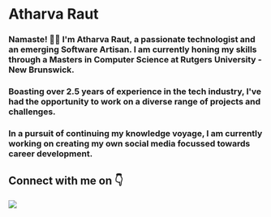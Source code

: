 # Atharva Raut
### Namaste! 🙏🏻 I'm Atharva Raut, a passionate technologist and an emerging Software Artisan. I am currently honing my skills through a Masters in Computer Science at Rutgers University - New Brunswick.
### Boasting over 2.5 years of experience in the tech industry, I've had the opportunity to work on a diverse range of projects and challenges.
### In a pursuit of continuing my knowledge voyage, I am currently working on creating my own social media focussed towards career development.
##

<h2> Connect with me on 👇</h2>
<a href="https://www.linkedin.com/in/raut-atharva" target="_blank">
<img src="https://img.shields.io/badge/LinkedIn--blue" />
</a>
